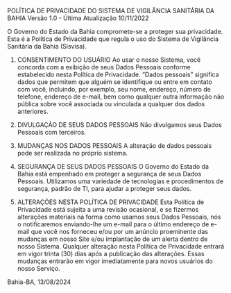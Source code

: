 POLÍTICA DE PRIVACIDADE DO SISTEMA DE VIGILÂNCIA SANITÁRIA DA BAHIA
Versão 1.0 - Última Atualização 10/11/2022

O Governo do Estado da Bahia compromete-se a proteger sua privacidade. Esta é a Política de Privacidade que regula o uso do Sistema de Vigilância Sanitária da Bahia (Sisvisa).

1. CONSENTIMENTO DO USUÁRIO
Ao usar o nosso Sistema, você concorda com a exibição de seus Dados Pessoais conforme estabelecido nesta Política de Privacidade. “Dados pessoais” significa dados que permitem que alguém se identifique ou entre em contato com você, incluindo, por exemplo, seu nome, endereço, número de telefone, endereço de e-mail, bem como qualquer outra informação não pública sobre você associada ou vinculada a qualquer dos dados anteriores.

2. DIVULGAÇÃO DE SEUS DADOS PESSOAIS
Não divulgamos seus Dados Pessoais com terceiros.

3. MUDANÇAS NOS DADOS PESSOAIS
A alteração de dados pessoais pode ser realizada no próprio sistema.

4. SEGURANÇA DE SEUS DADOS PESSOAIS
O Governo do Estado da Bahia está empenhado em proteger a segurança de seus Dados Pessoais. Utilizamos uma variedade de tecnologias e procedimentos de segurança, padrão de TI, para ajudar a proteger seus dados.

5. ALTERAÇÕES NESTA POLÍTICA DE PRIVACIDADE
Esta Política de Privacidade está sujeita a uma revisão ocasional, e se fizermos alterações materiais na forma como usamos seus Dados Pessoais, nós o notificaremos enviando-lhe um e-mail para o último endereço de e-mail que você nos forneceu e/ou por um anúncio proeminente das mudanças em nosso Site e/ou implantação de um alerta dentro de nosso Sistema. Qualquer alteração nesta Política de Privacidade entrará em vigor trinta (30) dias após a publicação das alterações. Essas mudanças entrarão em vigor imediatamente para novos usuários do nosso Serviço.

Bahia-BA, 13/08/2024
